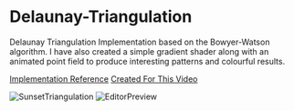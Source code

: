 # Delaunay-Triangulation
Delaunay Triangulation Implementation based on the Bowyer-Watson algorithm.
I have also created a simple gradient shader along with an animated point field to produce interesting patterns and colourful results.

[Implementation Reference](https://www.newcastle.edu.au/__data/assets/pdf_file/0018/22482/07_An-implementation-of-Watsons-algorithm-for-computing-two-dimensional-Delaunay-triangulations.pdf)
[Created For This Video](https://www.youtube.com/watch?v=4ySSsESzw2Y)

![SunsetTriangulation](https://raw.githubusercontent.com/ScottyRAnderson/Images/master/SunsetTriangulation.png)
![EditorPreview](https://raw.githubusercontent.com/ScottyRAnderson/Images/master/Editor.png)
